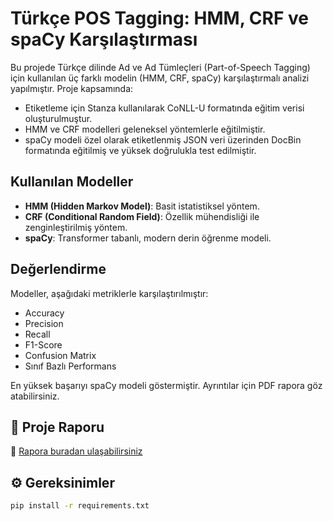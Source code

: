 # Türkçe POS Tagging: HMM, CRF ve spaCy Karşılaştırması

Bu projede Türkçe dilinde Ad ve Ad Tümleçleri (Part-of-Speech Tagging) için kullanılan üç farklı modelin (HMM, CRF, spaCy) karşılaştırmalı analizi yapılmıştır. Proje kapsamında:

- Etiketleme için Stanza kullanılarak CoNLL-U formatında eğitim verisi oluşturulmuştur.
- HMM ve CRF modelleri geleneksel yöntemlerle eğitilmiştir.
- spaCy modeli özel olarak etiketlenmiş JSON veri üzerinden DocBin formatında eğitilmiş ve yüksek doğrulukla test edilmiştir.


## Kullanılan Modeller

- **HMM (Hidden Markov Model)**: Basit istatistiksel yöntem.
- **CRF (Conditional Random Field)**: Özellik mühendisliği ile zenginleştirilmiş yöntem.
- **spaCy**: Transformer tabanlı, modern derin öğrenme modeli.

## Değerlendirme

Modeller, aşağıdaki metriklerle karşılaştırılmıştır:

- Accuracy
- Precision
- Recall
- F1-Score
- Confusion Matrix
- Sınıf Bazlı Performans

En yüksek başarıyı spaCy modeli göstermiştir. Ayrıntılar için PDF rapora göz atabilirsiniz.

## 📄 Proje Raporu

🔗 [Rapora buradan ulaşabilirsiniz](./report.pdf)

## ⚙️ Gereksinimler

```bash
pip install -r requirements.txt
